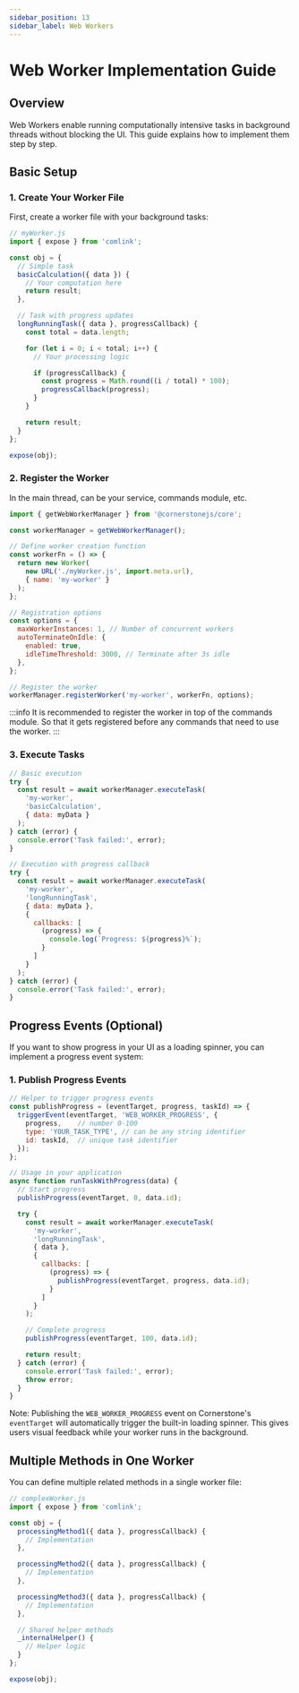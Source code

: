 ```yaml
---
sidebar_position: 13
sidebar_label: Web Workers
---
```

# Web Worker Implementation Guide

## Overview
Web Workers enable running computationally intensive tasks in background threads without blocking the UI. This guide explains how to implement them step by step.

## Basic Setup

### 1. Create Your Worker File
First, create a worker file with your background tasks:

```javascript
// myWorker.js
import { expose } from 'comlink';

const obj = {
  // Simple task
  basicCalculation({ data }) {
    // Your computation here
    return result;
  },

  // Task with progress updates
  longRunningTask({ data }, progressCallback) {
    const total = data.length;

    for (let i = 0; i < total; i++) {
      // Your processing logic

      if (progressCallback) {
        const progress = Math.round((i / total) * 100);
        progressCallback(progress);
      }
    }

    return result;
  }
};

expose(obj);
```

### 2. Register the Worker

In the main thread, can be your service, commands module, etc.

```javascript
import { getWebWorkerManager } from '@cornerstonejs/core';

const workerManager = getWebWorkerManager();

// Define worker creation function
const workerFn = () => {
  return new Worker(
    new URL('./myWorker.js', import.meta.url),
    { name: 'my-worker' }
  );
};

// Registration options
const options = {
  maxWorkerInstances: 1, // Number of concurrent workers
  autoTerminateOnIdle: {
    enabled: true,
    idleTimeThreshold: 3000, // Terminate after 3s idle
  },
};

// Register the worker
workerManager.registerWorker('my-worker', workerFn, options);
```

:::info
It is recommended to register the worker in top of the commands module. So that it
gets registered before any commands that need to use the worker.
:::

### 3. Execute Tasks

```javascript
// Basic execution
try {
  const result = await workerManager.executeTask(
    'my-worker',
    'basicCalculation',
    { data: myData }
  );
} catch (error) {
  console.error('Task failed:', error);
}

// Execution with progress callback
try {
  const result = await workerManager.executeTask(
    'my-worker',
    'longRunningTask',
    { data: myData },
    {
      callbacks: [
        (progress) => {
          console.log(`Progress: ${progress}%`);
        }
      ]
    }
  );
} catch (error) {
  console.error('Task failed:', error);
}
```

## Progress Events (Optional)

If you want to show progress in your UI as a loading spinner, you can implement a progress event system:

### 1. Publish Progress Events

```javascript
// Helper to trigger progress events
const publishProgress = (eventTarget, progress, taskId) => {
  triggerEvent(eventTarget, 'WEB_WORKER_PROGRESS', {
    progress,    // number 0-100
    type: 'YOUR_TASK_TYPE', // can be any string identifier
    id: taskId,  // unique task identifier
  });
};

// Usage in your application
async function runTaskWithProgress(data) {
  // Start progress
  publishProgress(eventTarget, 0, data.id);

  try {
    const result = await workerManager.executeTask(
      'my-worker',
      'longRunningTask',
      { data },
      {
        callbacks: [
          (progress) => {
            publishProgress(eventTarget, progress, data.id);
          }
        ]
      }
    );

    // Complete progress
    publishProgress(eventTarget, 100, data.id);

    return result;
  } catch (error) {
    console.error('Task failed:', error);
    throw error;
  }
}
```

Note: Publishing the `WEB_WORKER_PROGRESS` event on Cornerstone's `eventTarget` will automatically trigger the built-in loading spinner. This gives users visual feedback while your worker runs in the background.


## Multiple Methods in One Worker

You can define multiple related methods in a single worker file:

```javascript
// complexWorker.js
import { expose } from 'comlink';

const obj = {
  processingMethod1({ data }, progressCallback) {
    // Implementation
  },

  processingMethod2({ data }, progressCallback) {
    // Implementation
  },

  processingMethod3({ data }, progressCallback) {
    // Implementation
  },

  // Shared helper methods
  _internalHelper() {
    // Helper logic
  }
};

expose(obj);
```
